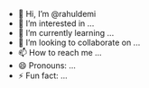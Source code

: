 - 👋 Hi, I’m @rahuldemi
- 👀 I’m interested in ...
- 🌱 I’m currently learning ...
- 💞️ I’m looking to collaborate on ...
- 📫 How to reach me ...
- 😄 Pronouns: ...
- ⚡ Fun fact: ...

<!---
rahuldemi/rahuldemi is a ✨ special ✨ repository because its `README.md` (this file) appears on your GitHub profile.
You can click the Preview link to take a look at your changes.
--->
